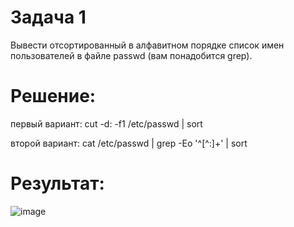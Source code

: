 # Задача 1
Вывести отсортированный в алфавитном порядке список имен пользователей в файле passwd (вам понадобится grep).

# Решение:
первый вариант: cut -d: -f1 /etc/passwd | sort

второй вариант: cat /etc/passwd | grep -Eo '^[^:]+' | sort

# Результат:
![image](https://github.com/user-attachments/assets/eda602f4-4450-4ba4-a745-0a9b72da63a9)

